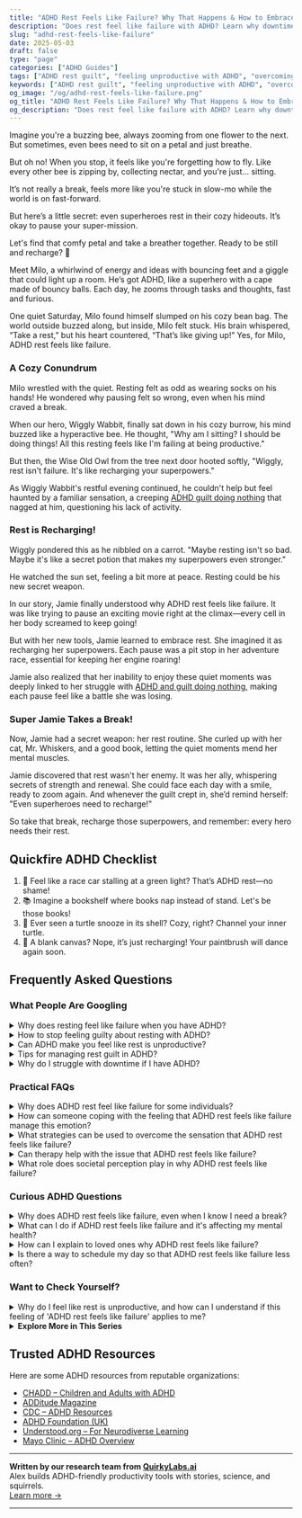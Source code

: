 ```yaml
---
title: "ADHD Rest Feels Like Failure? Why That Happens & How to Embrace the Pause"
description: "Does rest feel like failure with ADHD? Learn why downtime can feel so uncomfortable—and discover warm, empowering strategies to rest without guilt or shame."
slug: "adhd-rest-feels-like-failure"
date: 2025-05-03
draft: false
type: "page"
categories: ["ADHD Guides"]
tags: ["ADHD rest guilt", "feeling unproductive with ADHD", "overcoming ADHD downtime guilt", "ADHD and self-care", "ADHD rest mindset", "ADHD coping strategies", "resting with ADHD"]
keywords: ["ADHD rest guilt", "feeling unproductive with ADHD", "overcoming ADHD downtime guilt", "ADHD and self-care", "ADHD rest mindset", "ADHD coping strategies", "resting with ADHD"]
og_image: "/og/adhd-rest-feels-like-failure.png"
og_title: "ADHD Rest Feels Like Failure? Why That Happens & How to Embrace the Pause"
og_description: "Does rest feel like failure with ADHD? Learn why downtime can feel so uncomfortable—and discover warm, empowering strategies to rest without guilt or shame."
---
```


Imagine you're a buzzing bee, always zooming from one flower to the next. But sometimes, even bees need to sit on a petal and just breathe.

But oh no! When you stop, it feels like you're forgetting how to fly. Like every other bee is zipping by, collecting nectar, and you're just... sitting.

It’s not really a break, feels more like you're stuck in slow-mo while the world is on fast-forward.

But here’s a little secret: even superheroes rest in their cozy hideouts. It’s okay to pause your super-mission.

Let's find that comfy petal and take a breather together. Ready to be still and recharge? 🌼

Meet Milo, a whirlwind of energy and ideas with bouncing feet and a giggle that could light up a room. He’s got ADHD, like a superhero with a cape made of bouncy balls. Each day, he zooms through tasks and thoughts, fast and furious.

One quiet Saturday, Milo found himself slumped on his cozy bean bag. The world outside buzzed along, but inside, Milo felt stuck. His brain whispered, “Take a rest,” but his heart countered, “That’s like giving up!” Yes, for Milo, ADHD rest feels like failure.

### A Cozy Conundrum

Milo wrestled with the quiet. Resting felt as odd as wearing socks on his hands! He wondered why pausing felt so wrong, even when his mind craved a break.

When our hero, Wiggly Wabbit, finally sat down in his cozy burrow, his mind buzzed like a hyperactive bee. He thought, "Why am I sitting? I should be doing things! All this resting feels like I'm failing at being productive."

But then, the Wise Old Owl from the tree next door hooted softly, "Wiggly, rest isn't failure. It's like recharging your superpowers."

As Wiggly Wabbit's restful evening continued, he couldn't help but feel haunted by a familiar sensation, a creeping [ADHD guilt doing nothing](/pages/adhd-and-guilt-doing-nothing/) that nagged at him, questioning his lack of activity.

### Rest is Recharging!

Wiggly pondered this as he nibbled on a carrot. "Maybe resting isn't so bad. Maybe it's like a secret potion that makes my superpowers even stronger."

He watched the sun set, feeling a bit more at peace. Resting could be his new secret weapon.

In our story, Jamie finally understood why ADHD rest feels like failure. It was like trying to pause an exciting movie right at the climax—every cell in her body screamed to keep going!

But with her new tools, Jamie learned to embrace rest. She imagined it as recharging her superpowers. Each pause was a pit stop in her adventure race, essential for keeping her engine roaring!

Jamie also realized that her inability to enjoy these quiet moments was deeply linked to her struggle with [ADHD and guilt doing nothing](/pages/adhd-and-guilt-doing-nothing/), making each pause feel like a battle she was losing.

### Super Jamie Takes a Break!

Now, Jamie had a secret weapon: her rest routine. She curled up with her cat, Mr. Whiskers, and a good book, letting the quiet moments mend her mental muscles.

Jamie discovered that rest wasn't her enemy. It was her ally, whispering secrets of strength and renewal. She could face each day with a smile, ready to zoom again. And whenever the guilt crept in, she’d remind herself: "Even superheroes need to recharge!"

So take that break, recharge those superpowers, and remember: every hero needs their rest.

## Quickfire ADHD Checklist

1. 🚦 Feel like a race car stalling at a green light? That’s ADHD rest—no shame!
2. 📚 Imagine a bookshelf where books nap instead of stand. Let's be those books!
3. 🐢 Ever seen a turtle snooze in its shell? Cozy, right? Channel your inner turtle.
4. 🎨 A blank canvas? Nope, it’s just recharging! Your paintbrush will dance again soon.

## Frequently Asked Questions



### What People Are Googling

<details><summary>Why does resting feel like failure when you have ADHD?</summary><p>Feeling like rest is a failure when you have ADHD is quite common, and you're definitely not alone in this. This often stems from the challenge of inconsistent productivity levels — some days, you might accomplish a lot and feel great, while other days, it's tougher to get things done, making rest feel unearned. It’s important to remember that rest is not just a reward for productivity, but a necessary ingredient for maintaining your mental and physical health. Think of it as recharging your brain's batteries, which is especially crucial when managing ADHD.</p></details>
<details><summary>How to stop feeling guilty about resting with ADHD?</summary><p>It’s completely okay to feel like you need to rest, especially when you have ADHD! Your brain is often working in overdrive, managing multiple thoughts and stimuli at once, which can be really exhausting. Remember, resting is not only a form of self-care but also essential for productivity—your brain needs downtime to function at its best. Try to reframe rest as a necessary recharge for your mind, not a sign of laziness, and be gentle with yourself about the pace you need to go at.</p></details>
<details><summary>Can ADHD make you feel like rest is unproductive?</summary><p>Absolutely, it's quite common for individuals with ADHD to feel like rest is unproductive. This feeling can stem from the constant urge to stay busy or the difficulty in slowing down your thoughts to relax. Remember, rest is not only productive but essential—it helps your brain to manage ADHD symptoms more effectively and boosts your overall well-being. Try to see rest as a valuable investment in your health and productivity, just like charging a battery that powers all your activities.</p></details>
<details><summary>Tips for managing rest guilt in ADHD?</summary><p>Absolutely, managing rest guilt, especially when you have ADHD, can feel challenging, but remember, rest is a crucial part of your well-being! A helpful tip is to reframe rest as a productive activity — it’s actually a time when your brain processes and organizes information, which is super important for attention and memory. You might also find it useful to set clear boundaries around rest by scheduling it just as you would any other important appointment. This can help validate its importance to your well-being and productivity. Remember, taking time to rest isn’t just okay; it’s essential for keeping you at your best!</p></details>
<details><summary>Why do I struggle with downtime if I have ADHD?</summary><p>Ah, downtime can indeed feel like a tricky puzzle when you have ADHD! It’s common to find it challenging because your brain is wired to seek constant stimulation and activity. When things quiet down, you might feel unexpectedly anxious or restless as your brain searches for that next ‘thing’ to engage with. It's like your brain’s cruise control doesn’t quite know how to handle slow speeds. Being gentle with yourself and finding low-key activities that still engage you can make downtime feel more comfortable and enjoyable.</p></details>



### Practical FAQs

<details><summary>Why does ADHD rest feel like failure for some individuals?</summary><p>Feeling like rest is a failure is common among individuals with ADHD, and it often stems from struggles with self-regulation and societal expectations. Many with ADHD experience difficulty in pausing tasks and switching to rest, which can make downtime feel unproductive or even uncomfortable. Plus, societal values often emphasize constant productivity, making it hard for those with ADHD to give themselves permission to rest without feeling guilty. It’s important to remember that rest is not only deserved but also essential for cognitive and emotional health, especially when managing ADHD.</p></details>
<details><summary>How can someone coping with the feeling that ADHD rest feels like failure manage this emotion?</summary><p>It's really common to feel like rest is a form of failure when you have ADHD, but it's important to remember that rest is actually a crucial part of managing your energy and maintaining focus. Think of rest as recharging your batteries so you can function more effectively when you're active. Try to reframe your perspective by acknowledging that rest, including short breaks or even longer periods of downtime, is a responsible and necessary part of self-care. Celebrate small restful moments as victories in managing your ADHD, not setbacks.</p></details>
<details><summary>What strategies can be used to overcome the sensation that ADHD rest feels like failure?</summary><p>It's so common to feel that way, but remember, rest isn't just okay—it's essential! One helpful strategy is to reframe how you view rest: think of it as recharging your brain's battery, which is crucial for maintaining your overall productivity and creativity. Setting small, scheduled breaks during tasks can also remind you that rest is a planned part of your day, not a deviation from productivity. Lastly, keeping a self-care journal might help you see the positive effects rest has on your mood and efficiency over time, reinforcing that it's a valuable part of your routine.</p></details>
<details><summary>Can therapy help with the issue that ADHD rest feels like failure?</summary><p>Absolutely, therapy can be a wonderful resource for addressing the feelings of guilt or failure that sometimes accompany ADHD "rest" periods. A therapist, especially one familiar with ADHD, can help you explore these feelings, understand where they come from, and develop strategies to reframe rest as not only necessary but beneficial for your well-being and productivity. Together, you can work on shifting your perspective to view rest as a form of self-care rather than a setback. This shift in mindset is crucial and can significantly enhance your overall quality of life.</p></details>
<details><summary>What role does societal perception play in why ADHD rest feels like failure?</summary><p>Societal perception can heavily influence how individuals with ADHD view their need for rest. Often, society praises constant activity and productivity, which can make the essential downtime required by ADHD brains feel like a failure. It's important to remember that these societal norms don't always accommodate the diverse needs of every brain type, including those with ADHD. Recognizing and embracing your unique needs for rest can be a significant step towards self-acceptance and finding a personal balance.</p></details>



### Curious ADHD Questions

<details><summary>Why does ADHD rest feels like failure, even when I know I need a break?</summary><p>Oh, that feeling is quite common, and you're definitely not alone in this. With ADHD, the brain often has a hard time regulating attention and energy, which can make rest periods feel unproductive or like a setback, especially in a society that praises constant activity. It's important to remember that rest is crucial for mental and physical recharge, helping you to manage ADHD symptoms more effectively. Think of it as nurturing your brain in a way that's just as important as completing tasks – your downtime is genuinely valuable and necessary!</p></details>
<details><summary>What can I do if ADHD rest feels like failure and it's affecting my mental health?</summary><p>It's really common for those of us with ADHD to feel like we're not doing enough, even during times when rest is absolutely necessary. Remember, rest isn't just a break from work; it's a vital part of your mental and physical upkeep, helping your brain to manage tasks more effectively when you do get back to them. Try reframing how you think about rest: it’s not a sign of failure, but rather an act of caring for your mind, much like watering a plant to help it thrive. If this feeling persists and weighs heavily on you, it might be helpful to chat with a therapist or coach who understands ADHD, to further explore these feelings in a supportive space.</p></details>
<details><summary>How can I explain to loved ones why ADHD rest feels like failure?</summary><p>It's completely understandable to feel that way, and explaining it to loved ones can be a big step towards them supporting you better. You might say, "When I take breaks or seem to rest a lot, it might look like I'm not doing much, but my brain is actually working hard to recharge and manage stimuli that can be overwhelming due to my ADHD. It's a bit like having a computer that overheats—sometimes it needs to go into sleep mode to function properly." Assure them that these rest periods are necessary for you to perform your best and aren't a sign of failure, but rather a crucial part of how you manage your energy and focus.</p></details>
<details><summary>Is there a way to schedule my day so that ADHD rest feels like failure less often?</summary><p>Absolutely, there's a gentle way to frame your schedule that honors both your need for productivity and rest! Start by weaving in short, regular breaks throughout your day, treating them as essential intervals for recharging your brain—think of them as part of your success toolkit, not a detour from achievement. You might also try labeling these breaks in your planner with positive terms like "brain recharge" or "creativity boost" to reinforce their value. By structuring your day this way, you can help shift your perspective to see rest as a productive and necessary part of your overall success.</p></details>



### Want to Check Yourself?

<details><summary>Why do I feel like rest is unproductive, and how can I understand if this feeling of 'ADHD rest feels like failure' applies to me?</summary><p>It's completely understandable to feel like rest is unproductive, especially when you're managing ADHD. This often comes from societal messages that value constant activity and overlook the importance of downtime for mental health and productivity. For someone with ADHD, this feeling can be intensified due to challenges in regulating attention and activity. To determine if this applies to you, reflect on whether you often feel guilty or anxious when trying to relax, or if you struggle to stop activities and give yourself permission to truly rest. Recognizing these feelings can be the first step in learning to value rest as essential, not just optional.</p></details>

<script type="application/ld+json">
{
  "@context": "https://schema.org",
  "@type": "FAQPage",
  "mainEntity": [
    {
      "@type": "Question",
      "name": "Why does resting feel like failure when you have ADHD?",
      "acceptedAnswer": {
        "@type": "Answer",
        "text": "Feeling like rest is a failure when you have ADHD is quite common, and you're definitely not alone in this. This often stems from the challenge of inconsistent productivity levels \u2014 some days, you might accomplish a lot and feel great, while other days, it's tougher to get things done, making rest feel unearned. It\u2019s important to remember that rest is not just a reward for productivity, but a necessary ingredient for maintaining your mental and physical health. Think of it as recharging your brain's batteries, which is especially crucial when managing ADHD."
      }
    },
    {
      "@type": "Question",
      "name": "How to stop feeling guilty about resting with ADHD?",
      "acceptedAnswer": {
        "@type": "Answer",
        "text": "It\u2019s completely okay to feel like you need to rest, especially when you have ADHD! Your brain is often working in overdrive, managing multiple thoughts and stimuli at once, which can be really exhausting. Remember, resting is not only a form of self-care but also essential for productivity\u2014your brain needs downtime to function at its best. Try to reframe rest as a necessary recharge for your mind, not a sign of laziness, and be gentle with yourself about the pace you need to go at."
      }
    },
    {
      "@type": "Question",
      "name": "Can ADHD make you feel like rest is unproductive?",
      "acceptedAnswer": {
        "@type": "Answer",
        "text": "Absolutely, it's quite common for individuals with ADHD to feel like rest is unproductive. This feeling can stem from the constant urge to stay busy or the difficulty in slowing down your thoughts to relax. Remember, rest is not only productive but essential\u2014it helps your brain to manage ADHD symptoms more effectively and boosts your overall well-being. Try to see rest as a valuable investment in your health and productivity, just like charging a battery that powers all your activities."
      }
    },
    {
      "@type": "Question",
      "name": "Tips for managing rest guilt in ADHD?",
      "acceptedAnswer": {
        "@type": "Answer",
        "text": "Absolutely, managing rest guilt, especially when you have ADHD, can feel challenging, but remember, rest is a crucial part of your well-being! A helpful tip is to reframe rest as a productive activity \u2014 it\u2019s actually a time when your brain processes and organizes information, which is super important for attention and memory. You might also find it useful to set clear boundaries around rest by scheduling it just as you would any other important appointment. This can help validate its importance to your well-being and productivity. Remember, taking time to rest isn\u2019t just okay; it\u2019s essential for keeping you at your best!"
      }
    },
    {
      "@type": "Question",
      "name": "Why do I struggle with downtime if I have ADHD?",
      "acceptedAnswer": {
        "@type": "Answer",
        "text": "Ah, downtime can indeed feel like a tricky puzzle when you have ADHD! It\u2019s common to find it challenging because your brain is wired to seek constant stimulation and activity. When things quiet down, you might feel unexpectedly anxious or restless as your brain searches for that next \u2018thing\u2019 to engage with. It's like your brain\u2019s cruise control doesn\u2019t quite know how to handle slow speeds. Being gentle with yourself and finding low-key activities that still engage you can make downtime feel more comfortable and enjoyable."
      }
    }
  ]
}
</script>
<script type="application/ld+json">
{
  "@context": "https://schema.org",
  "@type": "Article",
  "author": {
    "@type": "Person",
    "name": "QuirkyLabs",
    "url": "https://quirkylabs.ai/about"
  },
  "headline": "\"Beat Burnout: Why 'ADHD Rest Feels Like Failure' & How to Cope!\"",
  "mainEntityOfPage": "https://blog.quirkylabs.ai/pages/adhd-rest-feels-like-failure/",
  "datePublished": "2025-05-03"
}
</script>
<script type="application/ld+json">
{
  "@context": "https://schema.org",
  "@type": "BreadcrumbList",
  "itemListElement": [
    {
      "@type": "ListItem",
      "position": 1,
      "name": "Home",
      "item": "https://quirkylabs.ai/"
    },
    {
      "@type": "ListItem",
      "position": 2,
      "name": "Blog",
      "item": "https://blog.quirkylabs.ai/"
    },
    {
      "@type": "ListItem",
      "position": 3,
      "name": "\"Beat Burnout: Why 'ADHD Rest Feels Like Failure' & How to Cope!\"",
      "item": "https://blog.quirkylabs.ai/pages/adhd-rest-feels-like-failure/"
    }
  ]
}
</script>

<details>
<summary><strong>Explore More in This Series</strong></summary>

- [Adhd Grind Or Collapse](/pages/adhd-grind-or-collapse/)
- [Adhd Productivity Shame](/pages/adhd-productivity-shame/)
- [Adhd Cant Sit Still](/pages/adhd-cant-sit-still/)
- [Adhd Can’T Just Chill](/pages/adhd-can’t-just-chill/)
- [Adhd Struggles With Balance](/pages/adhd-struggles-with-balance/)
- [Adhd Rest Anxiety](/pages/adhd-rest-anxiety/)
- [Adhd Always Be Doing](/pages/adhd-always-be-doing/)
- [Adhd Cant Enjoy Leisure](/pages/adhd-cant-enjoy-leisure/)
</details>



## Trusted ADHD Resources

Here are some ADHD resources from reputable organizations:

- [CHADD – Children and Adults with ADHD](https://chadd.org)
- [ADDitude Magazine](https://www.additudemag.com)
- [CDC – ADHD Resources](https://www.cdc.gov/ncbddd/adhd)
- [ADHD Foundation (UK)](https://www.adhdfoundation.org.uk)
- [Understood.org – For Neurodiverse Learning](https://www.understood.org)
- [Mayo Clinic – ADHD Overview](https://www.mayoclinic.org/diseases-conditions/adhd)


---

**Written by our research team from [QuirkyLabs.ai](https://quirkylabs.ai)**  
Alex builds ADHD-friendly productivity tools with stories, science, and squirrels.  
[Learn more →](https://quirkylabs.ai)

---